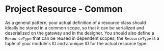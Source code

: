 # Project Resource - Common

As a general pattern, your actual definition of a resource class should ideally be stored in a common scope, so that it
can be serialized and deserialized on the gateway and in the designer. You should also define a `ResourceType` that can
be reused in dependent scopes; the `ResourceType` is a tuple of your module's ID and a unique ID for the actual resource
type. 

